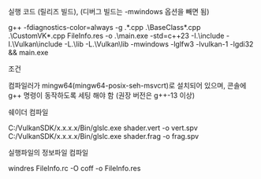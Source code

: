 실행 코드 (릴리즈 빌드), (디버그 빌드는 -mwindows 옵션을 빼면 됨)

g++ -fdiagnostics-color=always -g .\*.cpp .\BaseClass\*.cpp .\CustomVK\*.cpp FileInfo.res -o .\main.exe -std=c++23 -I.\include -I.\Vulkan\include -L.\lib -L.\Vulkan\lib -mwindows -lglfw3 -lvulkan-1 -lgdi32 && main.exe

조건

컴파일러가 mingw64(mingw64-posix-seh-msvcrt)로 설치되어 있으며,
콘솔에 g++ 명령이 동작하도록 세팅 해야 함 (권장 버전은 g++-13 이상)

쉐이더 컴파일

C:/VulkanSDK/x.x.x.x/Bin/glslc.exe shader.vert -o vert.spv
C:/VulkanSDK/x.x.x.x/Bin/glslc.exe shader.frag -o frag.spv

실행파일의 정보파일 컴파일

windres FileInfo.rc -O coff -o FileInfo.res
